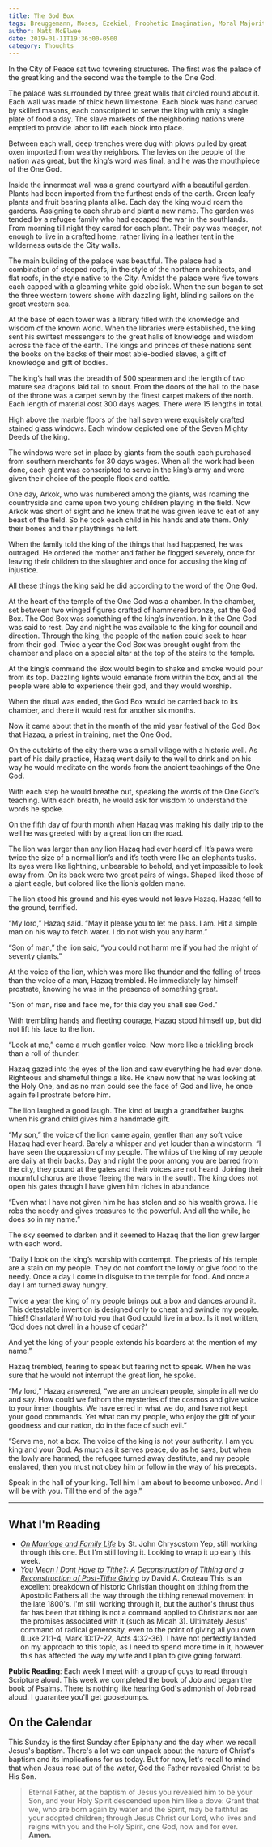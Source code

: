 ```yaml
---
title: The God Box
tags: Breuggemann, Moses, Ezekiel, Prophetic Imagination, Moral Majority
author: Matt McElwee
date: 2019-01-11T19:36:00-0500
category: Thoughts
---
```


In the City of Peace sat two towering structures. The first was the palace of the great king and the second was the temple to the One God. 

The palace was surrounded by three great walls that circled round about it. Each wall was made of thick hewn limestone. Each block was hand carved by skilled masons, each conscripted to serve the king with only a single plate of food a day. The slave markets of the neighboring nations were emptied to provide labor to lift each block into place. 

Between each wall, deep trenches were dug with plows pulled by great oxen imported from wealthy neighbors. The levies on the people of the nation was great, but the king’s word was final, and he was the mouthpiece of the One God.

Inside the innermost wall was a grand courtyard with a beautiful garden. Plants had been imported from the furthest ends of the earth. Green leafy plants and fruit bearing plants alike. Each day the king would roam the gardens. Assigning to each shrub and plant a new name. The garden was tended by a refugee family who had escaped the war in the southlands. From morning till night they cared for each plant. Their pay was meager, not enough to live in a crafted home, rather living in a leather tent in the wilderness outside the City walls. 

The main building of the palace was beautiful. The palace had a combination of steeped roofs, in the style of the northern architects, and flat roofs, in the style native to the City. Amidst the palace were five towers each capped with a gleaming white gold obelisk. When the sun began to set the three western towers shone with dazzling light, blinding sailors on the great western sea. 

At the base of each tower was a library filled with the knowledge and wisdom of the known world. When the libraries were established, the king sent his swiftest messengers to the great halls of knowledge and wisdom across the face of the earth. The kings and princes of these nations sent the books on the backs of their most able-bodied slaves, a gift of knowledge and gift of bodies. 

The king’s hall was the breadth of 500 spearmen and the length of two mature sea dragons laid tail to snout. From the doors of the hall to the base of the throne was a carpet sewn by the finest carpet makers of the north. Each length of material cost 300 days wages. There were 15 lengths in total. 

High above the marble floors of the hall seven were exquisitely crafted stained glass windows. Each window depicted one of the Seven Mighty Deeds of the king.  

The windows were set in place by giants from the south each purchased from southern merchants for 30 days wages. When all the work had been done, each giant was conscripted to serve in the king’s army and were given their choice of the people flock and cattle. 

One day, Arkok, who was numbered among the giants, was roaming the countryside and came upon two young children playing in the field. Now Arkok was short of sight and he knew that he was given leave to eat of any beast of the field. So he took each child in his hands and ate them. Only their bones and their playthings he left. 

When the family told the king of the things that had happened, he was outraged. He ordered the mother and father be flogged severely, once for leaving their children to the slaughter and once for accusing the king of injustice. 

All these things the king said he did according to the word of the One God.  



At the heart of the temple of the One God was a chamber. In the chamber, set between two winged figures crafted of hammered bronze, sat the God Box. The God Box was something of the king’s invention. In it the One God was said to rest. Day and night he was available to the king for council and direction. Through the king, the people of the nation could seek to hear from their god. Twice a year the God Box was brought ought from the chamber and place on a special altar at the top of the stairs to the temple. 

At the king’s command the Box would begin to shake and smoke would pour from its top. Dazzling lights would emanate from within the box, and all the people were able to experience their god, and they would worship. 

When the ritual was ended, the God Box would be carried back to its chamber, and there it would rest for another six months. 



Now it came about that in the month of the mid year festival of the God Box that Hazaq, a priest in training, met the One God. 

On the outskirts of the city there was a small village with a historic well. As part of his daily practice, Hazaq went daily to the well to drink and on his way he would meditate on the words from the ancient teachings of the One God. 

With each step he would breathe out, speaking the words of the One God’s teaching. With each breath, he would ask for wisdom to understand the words he spoke. 

On the fifth day of fourth month when Hazaq was making his daily trip to the well he was greeted with by a great lion on the road. 

The lion was larger than any lion Hazaq had ever heard of. It’s paws were twice the size of a normal lion’s and it’s teeth were like an elephants tusks. Its eyes were like lightning, unbearable to behold, and yet impossible to look away from. On its back were two great pairs of wings. Shaped liked those of a giant eagle, but colored like the lion’s golden mane. 

The lion stood his ground and his eyes would not leave Hazaq. Hazaq fell to the ground, terrified. 

“My lord,” Hazaq said. “May it please you to let me pass. I am. Hit a simple man on his way to fetch water. I do not wish you any harm.”

“Son of man,” the lion said, “you could not harm me if you had the might of seventy giants.”

At the voice of the lion, which was more like thunder and the felling of trees than the voice of a man, Hazaq trembled. He immediately lay himself prostrate, knowing he was in the presence of something great.

“Son of man, rise and face me, for this day you shall see God.”

With trembling hands and fleeting courage, Hazaq stood himself up, but did not lift his face to the lion. 

“Look at me,” came a much gentler voice. Now more like a trickling brook than a roll of thunder. 

Hazaq gazed into the eyes of the lion and saw everything he had ever done. Righteous and shameful things a like. He knew now that he was looking at the Holy One, and as no man could see the face of God and live, he once again fell prostrate before him. 

The lion laughed a good laugh. The kind of laugh a grandfather laughs when his grand child gives him a handmade gift. 

“My son,” the voice of the lion came again, gentler than any soft voice Hazaq had ever heard. Barely a whisper and yet louder than a windstorm. “I have seen the oppression of my people. The whips of the king of my people are daily at their backs. Day and night the poor among you are barred from the city, they pound at the gates and their voices are not heard. Joining their mournful chorus are those fleeing the wars in the south. The king does not open his gates though I have given him riches in abundance.

“Even what I have not given him he has stolen and so his wealth grows. He robs the needy and gives treasures to the powerful. And all the while, he does so in my name.”

The sky seemed to darken and it seemed to Hazaq that the lion grew larger with each word. 

“Daily I look on the king’s worship with contempt. The priests of his temple are a stain on my people. They do not comfort the lowly or give food to the needy. Once a day I come in disguise to the temple for food. And once a day I am turned away hungry. 

Twice a year the king of my people brings out a box and dances around it. This detestable invention is designed only to cheat and swindle my people. Thief! Charlatan! Who told you that God could live in a box. Is it not written, ‘God does not dwell in a house of cedar?’

And yet the king of your people extends his boarders at the mention of my name.”

Hazaq trembled, fearing to speak but fearing not to speak. When he was sure that he would not interrupt the great lion, he spoke. 

“My lord,” Hazaq answered, “we are an unclean people, simple in all we do and say. How could we fathom the mysteries of the cosmos and give voice to your inner thoughts. We have erred in what we do, and have not kept your good commands. Yet what can my people, who enjoy the gift of your goodness and our nation, do in the face of such evil.”

“Serve me, not a box. The voice of the king is not your authority. I am you king and your God. As much as it serves peace, do as he says, but when the lowly are harmed, the refugee turned away destitute, and my people enslaved, then you must not obey him or follow in the way of his precepts. 

Speak in the hall of your king. Tell him I am about to become unboxed. And I will be with you. Till the end of the age.”

---

## What I'm Reading

- [_On Marriage and Family Life_](https://svspress.com/on-marriage-and-family-life-st-john-chrysostom/) by St. John Chrysostom
  Yep, still working through this one. But I'm still loving it. Looking to wrap it up early this week.
- [_You Mean I Dont Have to Tithe?: A Deconstruction of Tithing and a Reconstruction of Post-Tithe Giving_](https://www.amazon.com/Mean-Dont-Have-Tithe-Deconstruction/dp/1606084054) by David A. Croteau
  This is an excellent breakdown of historic Christian thought on tithing from the Apostolic Fathers all the way through the tithing renewal movement in the late 1800's. I'm still working through it, but the author's thrust thus far has been that tithing is not a command applied to Christians nor are the promises associated with it (such as Micah 3). Ultimately Jesus' command of radical generosity, even to the point of giving all you own (Luke 21:1-4, Mark 10:17-22, Acts 4:32-36). I have not perfectly landed on my approach to this topic, as I need to spend more time in it, however this has affected the way my wife and I plan to give going forward.
  
**Public Reading**: Each week I meet with a group of guys to read through Scripture aloud. This week we completed the book of Job and began the book of Psalms. There is nothing like hearing God's admonish of Job read aloud. I guarantee you'll get goosebumps.

## On the Calendar

This Sunday is the first Sunday after Epiphany and the day when we recall Jesus's baptism. There's a lot we can unpack about the nature of Christ's baptism and its implications for us today. But for now, let's recall to mind that when Jesus rose out of the water, God the Father revealed Christ to be His Son. 

> Eternal Father, at the baptism of Jesus you revealed him to be your Son, and your Holy Spirit descended upon him like a dove: Grant that we, who are born again by water and the Spirit, may be faithful as your adopted children; through Jesus Christ our Lord, who lives and reigns with you and the Holy Spirit, one God, now and for ever.  **Amen.**  
